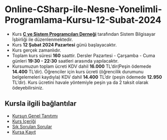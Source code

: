 # Online-CSharp-ile-Nesne-Yonelimli-Programlama-Kursu-12-Subat-2024


+ Kurs [__C ve Sistem Programcıları Derneği__](http://www.csystem.org/) tarafından Sistem Bilgisayar İşbirliği ile düzenlenmektedir.
+ Kurs __12 Şubat 2024 Pazartesi__ günü başlayacaktır.
+ Kurs gerçek zamanlıdır.
+ Toplam kurs süresi __160__ saattir. Dersler Pazartesi - Çarşamba - Cuma günleri __19:30 - 22:30__ saatleri arasında yapılacaktır.
+  Kursumuzun toplam ücreti KDV dahil __16.000__ TL’dir(Peşin ödemede __14.400__ TL’dir). Öğrenciler için kurs ücreti (öğrencilik durumunu belgelemeleri kaydıyla) KDV dahil __14.400__ TL’dir (peşin ödemede __12.950__ TL’dir). Kurs ücretini havale yöntemiyle peşin ya da 2 taksit olarak ödeyebilirsiniz.

## Kursla ilgili bağlantılar
+ [Kursun Genel Tanıtımı](https://github.com/CSD-1993/Online-CSharp-ile-Nesne-Yonelimli-Programlama-Kursu-12-Subat-2024/blob/main/README.md)
+ [Kurs İçeriği](https://github.com/CSD-1993/Online-CSharp-ile-Nesne-Yonelimli-Programlama-Kursu-12-Subat-2024/blob/main/kurs_icerigi.md)
+ [Sık Sorulan Sorular](https://github.com/CSD-1993/Online-CSharp-ile-Nesne-Yonelimli-Programlama-Kursu-12-Subat-2024/blob/main/sss.md)
+ [Kursa Kayıt](https://us06web.zoom.us/meeting/register/tZwtf-uuqTMjHNwZj_SpbLT7f24qBT-Yy95T#/registration)
